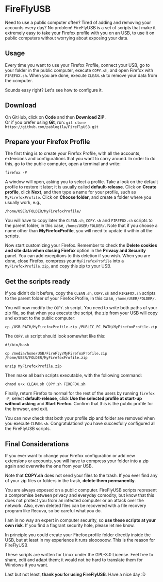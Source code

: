 # FireFlyUSB

Need to use a public computer often? Tired of adding and removing your accounts every day? No problem! FireFlyUSB is a set of scripts that make it extremely easy to take your Firefox profile with you on an USB, to use it on public computers without worrying about exposing your data.   


## Usage

Every time you want to use your Firefox Profile, connect your USB, go to your folder in the public computer, execute `COPY.sh`, and open Firefox with `FIREFOX.sh`. When you are done, execute `CLEAN.sh` to remove your data from the computer.  

Sounds easy right? Let's see how to configure it.


## Download

On GitHub, click on **Code** and then **Download ZIP**.  
Or if you prefer using **Git**, run: `git clone https://github.com/pablogila/FireFlyUSB.git`  


## Prepare your Firefox Profile

The first thing is to create your Firefox Profile, with all the accounts, extensions and configurations that you want to carry around. In order to do this, go to the public computer, open a terminal and write:  

`firefox -P`  

A window will open, asking you to select a profile. Take a look on the default profile to restore it later; it is usually called **default-release**. Click on **Create profile**, click **Next**, and then type a name for your profile, such as `MyFirefoxProfile`. Click on **Choose folder**, and create a folder where you usually work, e.g.,  

`/home/USER/FOLDER/MyFirefoxProfile/`  

You will have to copy later the `CLEAN.sh`, `COPY.sh` and `FIREFOX.sh` scripts to the parent folder, in this case, `/home/USER/FOLDER/`. Note that if you choose a name other than **MyFirefoxProfile**, you will need to update it within all the scripts.  

Now start customizing your Firefox. Remember to check the **Delete cookies and site data when closing Firefox** option in the **Privacy and Security** panel. You can add exceptions to this deletion if you wish. When you are done, close Firefox, compress your `MyFirefoxProfile` into a `MyFirefoxProfile.zip`, and copy this zip to your USB.  


## Get the scripts ready

If you didn't do it before, copy the `CLEAN.sh`, `COPY.sh` and `FIREFOX.sh` scripts to the parent folder of your Firefox Profile, in this case, `/home/USER/FOLDER/`.  

You will now modify the `COPY.sh` script. You need to write both paths of your zip file, so that when you execute the script, the zip from your USB will copy and extract to the public computer:  

`cp /USB_PATH/MyFirefoxProfile.zip /PUBLIC_PC_PATH/MyFirefoxProfile.zip`  

The `COPY.sh` script should look somewhat like this:  

```shell
#!/bin/bash

cp /media/home/USB/FireFly/MyFirefoxProfile.zip /home/USER/FOLDER/MyFirefoxProfile.zip

unzip MyFirefoxProfile.zip
```

Then make all bash scripts executable, with the following command:  

`chmod u+x CLEAN.sh COPY.sh FIREFOX.sh`  

Finally, return Firefox to normal for the rest of the users by running `firefox -P`, select **default-release**, click **Use the selected profile at start-up without asking** and **Start Firefox**. Confirm that this is the public profile for the browser, and exit.  

You can now check that both your profile zip and folder are removed when you execute `CLEAN.sh`. Congratulations! you have succesfully configured all the FireFlyUSB scripts.  


## Final Considerations

If you ever want to change your Firefox configuration or add new extensions or accounts, you will have to compress your folder into a zip again and overwrite the one from your USB.  

Note that **COPY.sh** does not send your files to the trash. If you ever find any of your zip files or folders in the trash, **delete them permanently**.  

You are always exposed on a public computer. FireFlyUSB scripts represent a compromise between privacy and everyday comodity, but know that this does not protect you from an infected computer or an attack over the network. Also, even deleted files can be recovered with a file recovery program like Recuva, so be careful what you do.

I am in no way an expert in computer security, so **use these scripts at your own risk**. If you find a flagrant security hole, please let me know.  

In principle you could create your Firefox profile folder directly inside the USB, but at least in my experience it runs sloooooow. This is the reason for FireFlyUSB.  

These scripts are written for Linux under the GPL-3.0 License. Feel free to share, edit and adapt them; it would not be hard to translate them for Windows if you want.  

Last but not least, **thank you for using FireFlyUSB**. Have a nice day :D  
